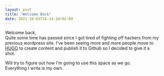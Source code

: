 ```yaml
---
layout: post
title: "Welcome Back"
date: 2021-10-03T16:14:18+02:00
---
```

Welcome back,  
Quite some time has passed since I got tired of fighting off hackers from my previous wordpress site.
I've been seeing more and more people move to [HUGO](https://gohugo.io) to create content and publish it to Github so I decided to give it a shot.

Will try to figure out how I'm going to use this space as we go.  
Everything I write is my own.
